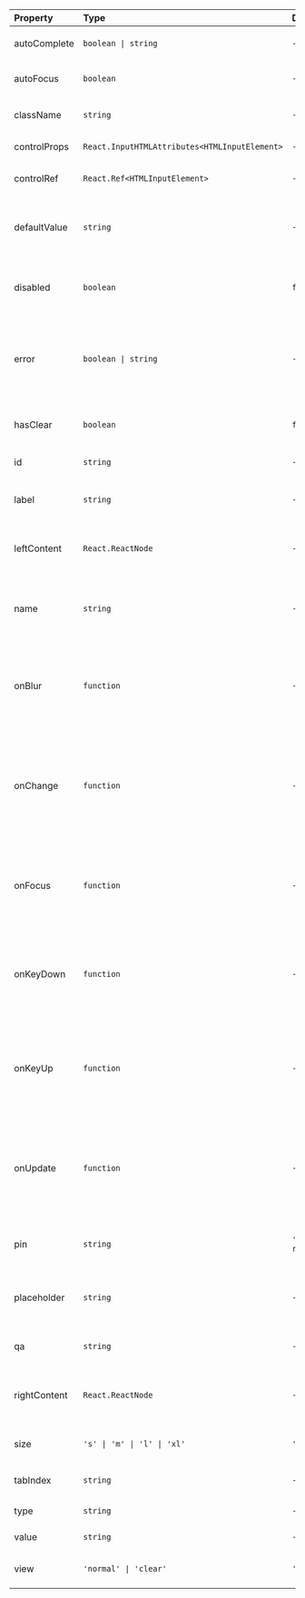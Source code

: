 | Property     | Type                                          | Default         | Description                                                                                          |
| :----------- | :-------------------------------------------- | :-------------- | :--------------------------------------------------------------------------------------------------- |
| autoComplete | `boolean \| string`                           | `-`             | The control's `autocomplete` attribute                                                               |
| autoFocus    | `boolean`                                     | `-`             | The control's `autofocus` attribute                                                                  |
| className    | `string`                                      | `-`             | The control's wrapper class name                                                                     |
| controlProps | `React.InputHTMLAttributes<HTMLInputElement>` | `-`             | The control's html attributes                                                                        |
| controlRef   | `React.Ref<HTMLInputElement>`                 | `-`             | React ref provided to the control                                                                    |
| defaultValue | `string`                                      | `-`             | The control's default value. Use when the component is not controlled                                |
| disabled     | `boolean`                                     | `false`         | Indicates that the user cannot interact with the control                                             |
| error        | `boolean \| string`                           | `-`             | Shows error state and optional message if property identified as a string                            |
| hasClear     | `boolean`                                     | `false`         | Shows icon for clearing control's value                                                              |
| id           | `string`                                      | `-`             | The control's `id` attribute                                                                         |
| label        | `string`                                      | `-`             | Help text rendered to the left of the input node                                                     |
| leftContent  | `React.ReactNode`                             | `-`             | User`s node rendered before label and input                                                          |
| name         | `string`                                      | `-`             | The control's `name` attribute. Will be autogenerated if not specified                               |
| onBlur       | `function`                                    | `-`             | Fires when the control lost focus. Provides focus event as an callback's argument                    |
| onChange     | `function`                                    | `-`             | Fires when the input’s value is changed by the user. Provides change event as an callback's argument |
| onFocus      | `function`                                    | `-`             | Fires when the control gets focus. Provides focus event as an callback's argument                    |
| onKeyDown    | `function`                                    | `-`             | Fires when a key is pressed. Provides keyboard event as an callback's argument                       |
| onKeyUp      | `function`                                    | `-`             | Fires when a key is released. Provides keyboard event as an callback's argument                      |
| onUpdate     | `function`                                    | `-`             | Fires when the input’s value is changed by the user. Provides new value as an callback's argument    |
| pin          | `string`                                      | `'round-round'` | The control's border view. `'round-round'` by default                                                |
| placeholder  | `string`                                      | `-`             | Text that appears in the control when it has no value set                                            |
| qa           | `string`                                      | `-`             | Test id attribute (`data-qa`)                                                                        |
| rightContent | `React.ReactNode`                             | `-`             | User`s node rendered after input node and clear button                                               |
| size         | `'s' \| 'm' \| 'l' \| 'xl'`                   | `'m'`           | The control's size. `'m'` by default                                                                 |
| tabIndex     | `string`                                      | `-`             | The control's `tabindex` attribute                                                                   |
| type         | `string`                                      | `-`             | The control's type                                                                                   |
| value        | `string`                                      | `-`             | The control's value                                                                                  |
| view         | `'normal' \| 'clear'`                         | `'normal'`      | The control's view. `'normal'` by default                                                            |
